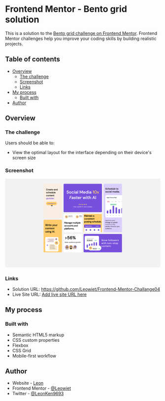 # Frontend Mentor - Bento grid solution

This is a solution to the [Bento grid challenge on Frontend Mentor](https://www.frontendmentor.io/challenges/bento-grid-RMydElrlOj). Frontend Mentor challenges help you improve your coding skills by building realistic projects. 

## Table of contents

- [Overview](#overview)
  - [The challenge](#the-challenge)
  - [Screenshot](#screenshot)
  - [Links](#links)
- [My process](#my-process)
  - [Built with](#built-with)
 - [Author](#author)




## Overview

### The challenge

Users should be able to:

- View the optimal layout for the interface depending on their device's screen size

### Screenshot

![](./Screenshot%20%20Frontend%20Mentor%20Bento%20grid.png)



### Links

- Solution URL: https://github.com/Leowiet/Frontend-Mentor-Challange04
- Live Site URL: [Add live site URL here](https://your-live-site-url.com)

## My process

### Built with

- Semantic HTML5 markup
- CSS custom properties
- Flexbox
- CSS Grid
- Mobile-first workflow




## Author

- Website - [Leon](https://leowiet.github.io/solowebsite/)
- Frontend Mentor - [@Leowiet](https://www.frontendmentor.io/profile/Leowiet)
- Twitter - [@LeonKen9693](https://x.com/LeonKen9693)




